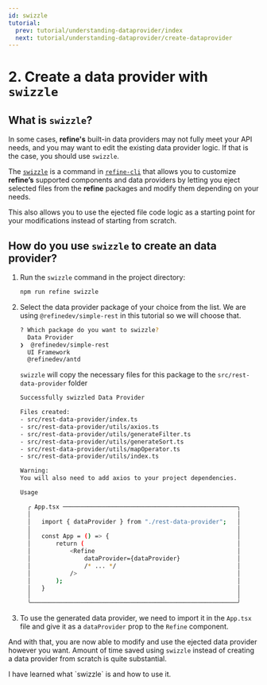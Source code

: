 ```yaml
---
id: swizzle
tutorial:
  prev: tutorial/understanding-dataprovider/index
  next: tutorial/understanding-dataprovider/create-dataprovider
---
```


# 2. Create a data provider with `swizzle`

## What is `swizzle`?

In some cases, **refine's** built-in data providers may not fully meet your API needs, and you may want to edit the existing data provider logic. If that is the case, you should use `swizzle`.

The [`swizzle`](..//docs/packages/list-of-packages/index#swizzle) is a command in [`refine-cli`](..//docs/packages/list-of-packages/index) that allows you to customize **refine’s** supported components and data providers by letting you eject selected files from the **refine** packages and modify them depending on your needs.

This also allows you to use the ejected file code logic as a starting point for your modifications instead of starting from scratch.

## How do you use `swizzle` to create an data provider?

1. Run the `swizzle` command in the project directory:

   ```bash
   npm run refine swizzle
   ```

2. Select the data provider package of your choice from the list. We are using `@refinedev/simple-rest` in this tutorial so we will choose that.

   ```bash
   ? Which package do you want to swizzle?
     Data Provider
   ❯  @refinedev/simple-rest
     UI Framework
     @refinedev/antd
   ```

   `swizzle` will copy the necessary files for this package to the `src/rest-data-provider` folder

   ```bash
   Successfully swizzled Data Provider

   Files created:
   - src/rest-data-provider/index.ts
   - src/rest-data-provider/utils/axios.ts
   - src/rest-data-provider/utils/generateFilter.ts
   - src/rest-data-provider/utils/generateSort.ts
   - src/rest-data-provider/utils/mapOperator.ts
   - src/rest-data-provider/utils/index.ts

   Warning:
   You will also need to add axios to your project dependencies.

   Usage

     ╭ App.tsx ─────────────────────────────────────────────────╮
     │                                                          │
     │   import { dataProvider } from "./rest-data-provider";   │
     │                                                          │
     │   const App = () => {                                    │
     │       return (                                           │
     │           <Refine                                        │
     │               dataProvider={dataProvider}                │
     │               /* ... */                                  │
     │           />                                             │
     │       );                                                 │
     │   }                                                      │
     │                                                          │
     ╰──────────────────────────────────────────────────────────╯
   ```

3. To use the generated data provider, we need to import it in the `App.tsx` file and give it as a `dataProvider` prop to the `Refine` component.

And with that, you are now able to modify and use the ejected data provider however you want. Amount of time saved using `swizzle` instead of creating a data provider from scratch is quite substantial.

<Checklist>

<ChecklistItem id="data-provider-swizzle">
I have learned what `swizzle` is and how to use it.
</ChecklistItem>

</Checklist>
